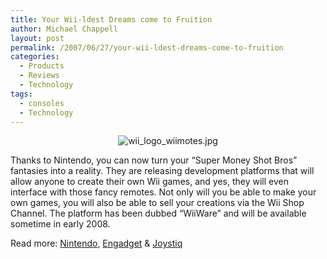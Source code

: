 ```yaml
---
title: Your Wii-ldest Dreams come to Fruition
author: Michael Chappell
layout: post
permalink: /2007/06/27/your-wii-ldest-dreams-come-to-fruition
categories:
  - Products
  - Reviews
  - Technology
tags:
  - consoles
  - Technology
---
```

<p align="center">
  <img src="http://archive.digivation.net/wp-content/uploads/2007/06/wii_logo_wiimotes.jpg" alt="wii_logo_wiimotes.jpg" />
</p>

Thanks to Nintendo, you can now turn your &#8220;Super Money Shot Bros&#8221; fantasies into a reality. They are releasing development platforms that will allow anyone to create their own Wii games, and yes, they will even interface with those fancy remotes. Not only will you be able to make your own games, you will also be able to sell your creations via the Wii Shop Channel. The platform has been dubbed &#8220;WiiWare&#8221; and will be available sometime in early 2008.

Read more: [Nintendo][1], [Engadget][2] & [Joystiq][3]

 [1]: http://press.nintendo.com/articles.jsp?id=12571
 [2]: http://www.engadget.com/2007/06/27/wiiware-paves-the-way-for-homemade-wii-games/
 [3]: http://www.joystiq.com/2007/06/27/nintendo-takes-wraps-off-of-wiiware/